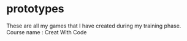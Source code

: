 # prototypes
These are all my games that I have created during my training phase.
Course name : Creat With Code
